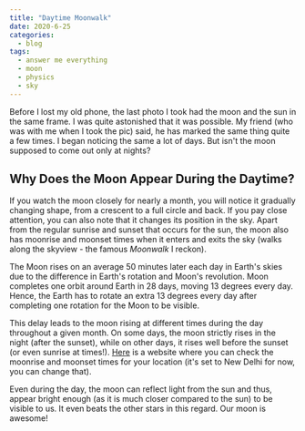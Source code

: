 ```yaml
---
title: "Daytime Moonwalk"
date: 2020-6-25
categories:
  - blog
tags:
  - answer me everything
  - moon
  - physics
  - sky
---
```


Before I lost my old phone, the last photo I took had the moon and the sun in the same frame. I was quite astonished that it was possible. My friend (who was with me when I took the pic) said, he has marked the same thing quite a few times. I began noticing the same a lot of days. But isn't the moon supposed to come out only at nights?

## Why Does the Moon Appear During the Daytime?

If you watch the moon closely for nearly a month, you will notice it gradually changing shape, from a crescent to a full circle and back. If you pay close attention, you can also note that it changes its position in the sky. Apart from the regular sunrise and sunset that occurs for the sun, the moon also has moonrise and moonset times when it enters and exits the sky (walks along the skyview - the famous *Moonwalk* I reckon).

The Moon rises on an average 50 minutes later each day in Earth's skies due to the difference in Earth's rotation and Moon's revolution. Moon completes one orbit around Earth in 28 days, moving 13 degrees every day. Hence, the Earth has to rotate an extra 13 degrees every day after completing one rotation for the Moon to be visible.

This delay leads to the moon rising at different times during the day throughout a given month. On some days, the moon strictly rises in the night (after the sunset), while on other days, it rises well before the sunset (or even sunrise at times!). [Here](https://www.timeanddate.com/moon/india/new-delhi) is a website where you can check the moonrise and moonset times for your location (it's set to New Delhi for now, you can change that).

Even during the day, the moon can reflect light from the sun and thus, appear bright enough (as it is much closer compared to the sun) to be visible to us. It even beats the other stars in this regard. Our moon is awesome!

